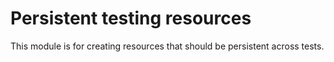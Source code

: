 # Persistent testing resources

This module is for creating resources that should be persistent across tests.
